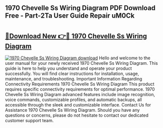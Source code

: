 ## 1970 Chevelle Ss Wiring Diagram PDF Download Free - Part-2Ta User Guide Repair uM0Ck

# <h2><a href="http://dfn9dti.blite.top/?on=1970+Chevelle+Ss+Wiring+Diagram">🔗Download New 👉🔴 1970 Chevelle Ss Wiring Diagram</a></h2>

[![1970 Chevelle Ss Wiring Diagram download](https://i.imgur.com/lujVjoI.png)](http://dfn9dti.blite.top/?on=1970+Chevelle+Ss+Wiring+Diagram)
Hello and welcome to the user manual for your newly received 1970 Chevelle Ss Wiring Diagram. This guide is here to help you understand and operate your product successfully. You will find clear instructions for installation, usage, maintenance, and troubleshooting. Important Information Regarding Connectivity Requirements 1970 Chevelle Ss Wiring Diagram This product requires specific connectivity requirements for optimal performance. 1970 Chevelle Ss Wiring Diagram advanced features include image recognition, voice commands, customizable profiles, and automatic backups, all accessible through the sleek and customizable interface. Contact Us for Assistance 1970 Chevelle Ss Wiring Diagram. Should you have any questions or concerns, please do not hesitate to contact our dedicated customer support team.
